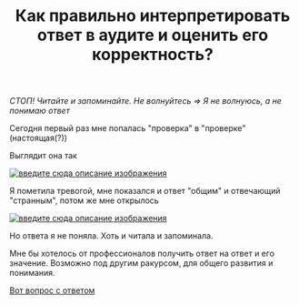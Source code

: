 ﻿---
title: "Как правильно интерпретировать ответ в аудите и оценить его корректность?"
se.owner.user_id: 264178
se.owner.display_name: "Dev18"
se.owner.link: "https://ru.meta.stackoverflow.com/users/264178/dev18"
se.link: "https://ru.meta.stackoverflow.com/questions/14277/%d0%9a%d0%b0%d0%ba-%d0%bf%d1%80%d0%b0%d0%b2%d0%b8%d0%bb%d1%8c%d0%bd%d0%be-%d0%b8%d0%bd%d1%82%d0%b5%d1%80%d0%bf%d1%80%d0%b5%d1%82%d0%b8%d1%80%d0%be%d0%b2%d0%b0%d1%82%d1%8c-%d0%be%d1%82%d0%b2%d0%b5%d1%82-%d0%b2-%d0%b0%d1%83%d0%b4%d0%b8%d1%82%d0%b5-%d0%b8-%d0%be%d1%86%d0%b5%d0%bd%d0%b8%d1%82%d1%8c-%d0%b5%d0%b3%d0%be-%d0%ba%d0%be%d1%80%d1%80%d0%b5%d0%ba%d1%82%d0%bd%d0%be%d1%81%d1%82%d1%8c"
se.question_id: 14277
se.post_type: question
---
<p><em>СТОП! Читайте и запоминайте. Не волнуйтесь =&gt; Я не волнуюсь, а не понимаю ответ</em></p>
<p>Сегодня первый раз мне попалась &quot;проверка&quot; в &quot;проверке&quot; (настоящая(?))</p>
<p>Выглядит она так</p>
<p><a href="https://i.sstatic.net/cwYL9RLg.png" rel="nofollow noreferrer"><img src="https://i.sstatic.net/cwYL9RLg.png" alt="введите сюда описание изображения" /></a></p>
<p>Я пометила тревогой, мне показался и ответ &quot;общим&quot; и отвечающий &quot;странным&quot;, потом же мне открылось</p>
<p><a href="https://i.sstatic.net/w2exa7Y8.png" rel="nofollow noreferrer"><img src="https://i.sstatic.net/w2exa7Y8.png" alt="введите сюда описание изображения" /></a></p>
<p>Но ответа я не поняла. Хоть и читала и запоминала.</p>
<p>Мне бы хотелось от профессионалов получить ответ на ответ и его значение. Возможно под другим ракурсом, для общего развития и понимания.</p>
<p><a href="https://ru.stackoverflow.com/questions/1580857/%D0%9A%D0%B0%D0%BA%D0%B0%D1%8F-%D0%B8%D0%B7-2-%D1%84%D1%83%D0%BD%D0%BA%D1%86%D0%B8%D0%B9-%D0%BF%D0%BE-%D1%81%D0%BA%D0%BE%D1%80%D0%BE%D1%81%D1%82%D0%B8-%D0%B2%D1%8B%D0%BF%D0%BE%D0%BB%D0%BD%D0%B5%D0%BD%D0%B8%D1%8F-%D0%B1%D1%83%D0%B4%D0%B5%D1%82-%D0%B1%D1%8B%D1%81%D1%82%D1%80%D0%B5%D0%B5-%D0%B8-%D0%BF%D0%BE%D1%87%D0%B5%D0%BC%D1%83/">Вот вопрос с ответом</a></p>
